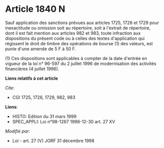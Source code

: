 # Article 1840 N

Sauf application des sanctions prévues aux articles 1725, 1726 et 1729 pour inexactitude ou omission soit au répertoire, soit
à l'extrait de répertoire, dont il est fait mention aux articles 982 et 983, toute infraction aux dispositions du présent
code ou à celles des textes d'application qui régissent le droit de timbre des opérations de bourse (1) des valeurs, est
punie d'une amende de 5 F à 50 F.

(1) Ces dispositions sont applicables à compter de la date d'entrée en vigueur de la loi n° 96-597 du 2 juillet 1996 de
modernisation des activités financières (4 juillet 1996).

**Liens relatifs à cet article**

_Cite_:

  - CGI 1725, 1726, 1729, 982, 983

**Liens**:

  - HISTO: Edition du 31 mars 1999
  - SPEC_APPLI: Loi n°98-1267 1998-12-30 art. 27 XV

_Modifié par_:

  - Loi - art. 27 (V) JORF 31 décembre 1998
